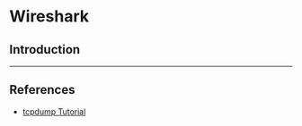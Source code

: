 # Wireshark

## Introduction

---

## References

* [tcpdump Tutorial](https://hackertarget.com/wireshark-tutorial-and-cheat-sheet)
